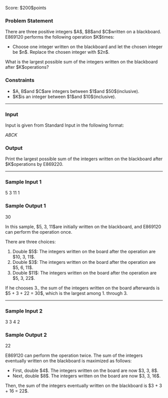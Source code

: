 
<div>

<span>

<span>

<p>
Score: $200$points
</p>

<div>

<section>

### **Problem Statement**

<p>
There are three positive integers $A$, $B$and $C$written on a blackboard. E869120 performs the following operation $K$times:
</p>

<ul>

<li>
Choose one integer written on the blackboard and let the chosen integer be $n$. Replace the chosen integer with $2n$.
</li>

</ul>

<p>
What is the largest possible sum of the integers written on the blackboard after $K$operations?
</p>

</section>

</div>

<div>

<section>

### **Constraints**

<ul>

<li>
$A, B$and $C$are integers between $1$and $50$(inclusive).
</li>

<li>
$K$is an integer between $1$and $10$(inclusive).
</li>

</ul>

</section>

</div>

---

<div>

<div>

<section>

### **Input**

<p>
Input is given from Standard Input in the following format:
</p>

<div>

$A$$B$$C$$K$
</div>

</section>

</div>

<div>

<section>

### **Output**

<p>
Print the largest possible sum of the integers written on the blackboard after $K$operations by E869220.
</p>

</section>

</div>

</div>

---

<div>

<section>

### **Sample Input 1**

<div>

5 3 11
1

</div>

</section>

</div>

<div>

<section>

### **Sample Output 1**

<div>

30

</div>

<p>
In this sample, $5, 3, 11$are initially written on the blackboard, and E869120 can perform the operation once.

There are three choices:  
</p>

<ol>

<li>
Double $5$: The integers written on the board after the operation are $10, 3, 11$.
</li>

<li>
Double $3$: The integers written on the board after the operation are $5, 6, 11$.
</li>

<li>
Double $11$: The integers written on the board after the operation are $5, 3, 22$.
</li>

</ol>

<p>
If he chooses 3., the sum of the integers written on the board afterwards is $5 + 3 + 22 = 30$, which is the largest among 1. through 3.  
</p>

</section>

</div>

---

<div>

<section>

### **Sample Input 2**

<div>

3 3 4
2

</div>

</section>

</div>

<div>

<section>

### **Sample Output 2**

<div>

22

</div>

<p>
E869120 can perform the operation twice. The sum of the integers eventually written on the blackboard is maximized as follows:  
</p>

<ul>

<li>
First, double $4$. The integers written on the board are now $3, 3, 8$.  
</li>

<li>
Next, double $8$. The integers written on the board are now $3, 3, 16$.  
</li>

</ul>

<p>
Then, the sum of the integers eventually written on the blackboard is $3 + 3 + 16 = 22$.
</p>

</section>

</div>

</span>

</span>

</div>
